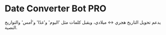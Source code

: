# Date Converter Bot PRO

يدعم تحويل التاريخ هجري ↔ ميلادي، ويقبل كلمات مثل 'اليوم' و'غدًا' و'أمس' والتواريخ النصية.